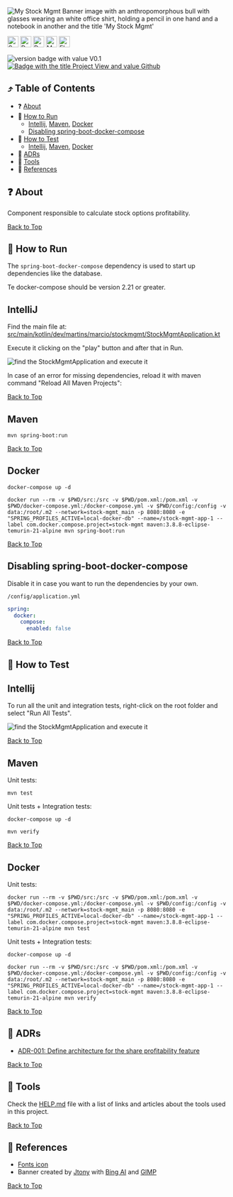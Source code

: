 <!--suppress HtmlUnknownAnchorTarget -->
<img src="docs/assets/banner.png" alt="My Stock Mgmt Banner image with an anthropomorphous bull with glasses wearing an white office shirt, holding a pencil in one hand and a notebook in another and the title 'My Stock Mgmt' "/>

<a href="https://spring.io/" title="Go to spring.io website"><img alt="Spring icon" src="./docs/assets/spring.svg" width="25"/></a>
<a href="https://maven.apache.org/" title="Go to apache.org website"><img alt="Docker icon" src="./docs/assets/apachemaven.svg" width="25"/></a>
<a href="https://www.docker.com/" title="Go to Docker"><img alt="Docker icon" src="./docs/assets/docker.svg" width="25"/></a>
<a href="https://www.mysql.com/" title="Go to Mysql website"><img alt="Mysql icon" src="./docs/assets/mysql.svg" width="25"/></a>
<a href="https://flywaydb.org/" title="Go to Flyway website"><img alt="Flyway icon" src="./docs/assets/flyway.svg" width="25"/></a>

<img src="https://img.shields.io/badge/VERSION-v0.1-green?style=for-the-badge" alt="version badge with value V0.1"/> <a href="https://github.com/users/marciovmartins/projects/2" title="Go to Github Project"><img src="https://img.shields.io/badge/PROJECT%20VIEW-GITHUB-181717?style=for-the-badge&logo=github&logoColor=white" alt="Badge with the title Project View and value Github"/></a>

<h2 id="table-of-contents">⤴️ Table of Contents</h2>

<ul>
  <li>❓ <a href="#about" title="Go to about bookmark">About</a></li>
  <li>
    🏃 <a href="#how-to-run" title="Go to how to run bookmark">How to Run</a>
    <ul>
      <li>
        <a href="#how-to-run-intellij" title="Go to how to run intellij bookmark">Intellij</a>,
        <a href="#how-to-run-maven" title="Go to how to run maven bookmark">Maven</a>,
        <a href="#how-to-run-docker" title="Go to how to run docker bookmark">Docker</a>
      </li>
      <li><a href="#how-to-run-disabling-spring-boot-docker-compose" title="Go to how to run/disabling spring-boot-docker-compose bookmark">Disabling spring-boot-docker-compose</a></li>
    </ul>
  </li>
  <li>
    🚦 <a href="#how-to-run" title="Go to how to test bookmark">How to Test</a>
    <ul>
      <li>
        <a href="#how-to-test-intellij" title="Go to how to test intellij bookmark">Intellij</a>,
        <a href="#how-to-test-maven" title="Go to how to test maven bookmark">Maven</a>,
        <a href="#how-to-test-docker" title="Go to how to test docker bookmark">Docker</a>
      </li>
    </ul>
  </li>
  <li>📝 <a href="#adrs" title="Go to about bookmark">ADRs</a></li>
  <li>🔧 <a href="#tools" title="Go to about bookmark">Tools</a></li>
  <li>📖 <a href="#references" title="Go to about bookmark">References</a></li>
</ul>

<h2 id="about">❓ About</h2>

Component responsible to calculate stock options profitability.

<a href="#table-of-contents" title="Go to table of contents">Back to Top</a>

<h2 id="how-to-run">🏃 How to Run</h2>

The `spring-boot-docker-compose` dependency is used to start up dependencies like the database.

Te docker-compose should be version 2.21 or greater.

<h2 id="how-to-run-intellij">IntelliJ</h2>

Find the main file
at: <a href="src/main/kotlin/dev/martins/marcio/stockmgmt/StockMgmtApplication.kt" title="Go to file StockMgmtApplication.kt">
src/main/kotlin/dev/martins/marcio/stockmgmt/StockMgmtApplication.kt</a>

Execute it clicking on the "play" button and after that in Run.

<img src="./docs/assets/readme-how-to-run-intellij.png" alt="find the StockMgmtApplication and execute it"/>

In case of an error for missing dependencies, reload it with maven command "Reload All Maven Projects":

<a href="#table-of-contents" title="Go to table of contents">Back to Top</a>

<h2 id="how-to-run-maven">Maven</h2>

```shell
mvn spring-boot:run
```

<a href="#table-of-contents" title="Go to table of contents">Back to Top</a>

<h2 id="how-to-run-docker">Docker</h2>

```shell
docker-compose up -d
```

```shell
docker run --rm -v $PWD/src:/src -v $PWD/pom.xml:/pom.xml -v $PWD/docker-compose.yml:/docker-compose.yml -v $PWD/config:/config -v data:/root/.m2 --network=stock-mgmt_main -p 8080:8080 -e "SPRING_PROFILES_ACTIVE=local-docker-db" --name=/stock-mgmt-app-1 --label com.docker.compose.project=stock-mgmt maven:3.8.8-eclipse-temurin-21-alpine mvn spring-boot:run
```

<a href="#table-of-contents" title="Go to table of contents">Back to Top</a>

<h2 id="how-to-run-disabling-spring-boot-docker-compose">Disabling spring-boot-docker-compose</h2>

Disable it in case you want to run the dependencies by your own.

`/config/application.yml`
```yaml
spring:
  docker:
    compose:
      enabled: false
```

<a href="#table-of-contents" title="Go to table of contents">Back to Top</a>

<h2 id="how-to-test">🚦 How to Test</h2>

<h2 id="how-to-test-intellij">Intellij</h2>

To run all the unit and integration tests, right-click on the root folder and select "Run All Tests".

<img src="./docs/assets/readme-how-to-test-intellij.png" alt="find the StockMgmtApplication and execute it"/>

<a href="#table-of-contents" title="Go to table of contents">Back to Top</a>

<h2 id="how-to-test-maven">Maven</h2>

Unit tests:

```shell
mvn test
```

Unit tests + Integration tests:

```shell
docker-compose up -d
```

```shell
mvn verify
```

<a href="#table-of-contents" title="Go to table of contents">Back to Top</a>

<h2 id="how-to-test-docker">Docker</h2>

Unit tests:

```shell
docker run --rm -v $PWD/src:/src -v $PWD/pom.xml:/pom.xml -v $PWD/docker-compose.yml:/docker-compose.yml -v $PWD/config:/config -v data:/root/.m2 --network=stock-mgmt_main -p 8080:8080 -e "SPRING_PROFILES_ACTIVE=local-docker-db" --name=/stock-mgmt-app-1 --label com.docker.compose.project=stock-mgmt maven:3.8.8-eclipse-temurin-21-alpine mvn test
```

Unit tests + Integration tests:

```shell
docker-compose up -d
```

```shell
docker run --rm -v $PWD/src:/src -v $PWD/pom.xml:/pom.xml -v $PWD/docker-compose.yml:/docker-compose.yml -v $PWD/config:/config -v data:/root/.m2 --network=stock-mgmt_main -p 8080:8080 -e "SPRING_PROFILES_ACTIVE=local-docker-db" --name=/stock-mgmt-app-1 --label com.docker.compose.project=stock-mgmt maven:3.8.8-eclipse-temurin-21-alpine mvn verify
```

<a href="#table-of-contents" title="Go to table of contents">Back to Top</a>

<h2 id="adrs">📝 ADRs</h2>

<ul>
  <li>
    <a href="./docs/adr/001/define-architecture-for-the-share-profitability-feature.md" title="Go to ADR-001">
      ADR-001: Define architecture for the share profitability feature
    </a>
  </li>
</ul>

<a href="#table-of-contents" title="Go to table of contents">Back to Top</a>

<h2 id="tools">🔧 Tools</h2>

Check the <a href="./HELP.md" title="Go to HELP.md file">HELP.md</a> file with a list of links and articles about the
tools used
in this project.

<a href="#table-of-contents" title="Go to table of contents">Back to Top</a>

<h2 id="references">📖 References</h2>

<ul>
  <li>
    <a href="https://simpleicons.org/" title="Go to simpleicons.org website">Fonts icon</a>
  </li>
  <li>
    Banner created by <a href="https://github.com/jtonynet" title="Go to Jtony's github">Jtony</a>
    with <a href="https://www.bing.com/images/create/um-touro-marron-antropomorfico-parecido-com-o-pers/1-656cdd23613546c1a14366b64e37cc23?FORM=GENCRE" title="Go to Bing AI used in the banner">
    Bing AI</a>
    and <a href="https://www.gimp.org/" title="Go to GIMP website">GIMP</a>    
  </li>
</ul>

<a href="#table-of-contents" title="Go to table of contents">Back to Top</a>